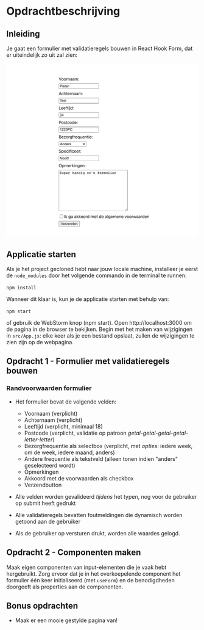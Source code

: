 # Opdrachtbeschrijving

## Inleiding
Je gaat een formulier met validatieregels bouwen in React Hook Form, dat er uiteindelijk zo uit zal zien:

![screenshot](./src/assets/screenshot.png)

## Applicatie starten

Als je het project gecloned hebt naar jouw locale machine, installeer je eerst de `node_modules` door het volgende
commando in de terminal te runnen:

`npm install`

Wanneer dit klaar is, kun je de applicatie starten met behulp van:

`npm start`

of gebruik de WebStorm knop (npm start). Open http://localhost:3000 om de pagina in de browser te bekijken. Begin met
het maken van wijzigingen in `src/App.js`: elke keer als je een bestand opslaat, zullen de wijzigingen te zien zijn op
de webpagina.

## Opdracht 1 - Formulier met validatieregels bouwen

### Randvoorwaarden formulier

* Het formulier bevat de volgende velden:
    * Voornaam (verplicht)
    * Achternaam (verplicht)
    * Leeftijd (verplicht, minimaal 18)
    * Postcode (verplicht, validatie op patroon _getal-getal-getal-getal-letter-letter_)
    * Bezorgfrequentie als selectbox (verplicht, met _opties_: iedere week, om de week, iedere maand, anders)
    * Andere frequentie als tekstveld (alleen tonen indien "anders" geselecteerd wordt)
    * Opmerkingen
    * Akkoord met de voorwaarden als checkbox
    * Verzendbutton

* Alle velden worden gevalideerd _tijdens_ het typen, nog voor de gebruiker op submit heeft gedrukt
* Alle validatieregels bevatten foutmeldingen die dynamisch worden getoond aan de gebruiker
* Als de gebruiker op versturen drukt, worden alle waardes gelogd. 

## Opdracht 2 - Componenten maken

Maak eigen componenten van input-elementen die je vaak hebt hergebruikt. Zorg ervoor dat je in het overkoepelende
component het formulier één keer initialiseerd (met `useForm`) en de benodigdheden doorgeeft als properties aan de
componenten.

## Bonus opdrachten
* Maak er een mooie gestylde pagina van!